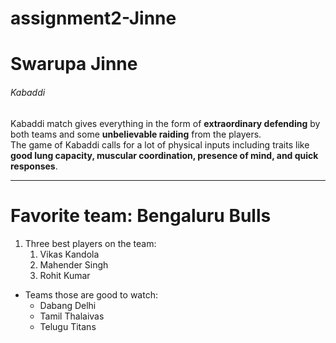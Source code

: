 # assignment2-Jinne
# Swarupa Jinne
###### Kabaddi
Kabaddi match gives everything in the form of __extraordinary defending__ by both teams and some __unbelievable raiding__ from the players. <br>
The game of Kabaddi calls for a lot of physical inputs including traits like __good lung capacity, muscular coordination, presence of mind, and quick responses__.

-------------------------------
# Favorite team:  Bengaluru Bulls
1. Three best players on the team:
   1. Vikas Kandola
   2. Mahender Singh 
   3. Rohit Kumar

* Teams those are good to watch:
  * Dabang Delhi
  * Tamil Thalaivas
  * Telugu Titans
